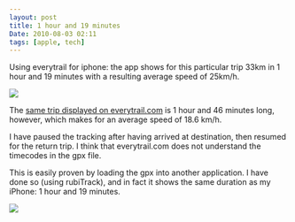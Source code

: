 ```yaml
---
layout: post
title: 1 hour and 19 minutes
Date: 2010-08-03 02:11
tags: [apple, tech]
---
```

 

Using everytrail for iphone: the app shows for this particular trip 33km in 1
hour and 19 minutes with a resulting average speed of 25km/h.

![](http://dl.dropbox.com/u/179731/895418784_1.png)

The [same trip displayed on
everytrail.com](http://www.everytrail.com/view_trip.php?trip_id=734747) is 1
hour and 46 minutes long, however, which makes for an average speed of 18.6
km/h.

I have paused the tracking after having arrived at destination, then resumed
for the return trip. I think that everytrail.com does not understand the
timecodes in the gpx file.

This is easily proven by loading the gpx into another application. I have done
so (using rubiTrack), and in fact it shows the same duration as my iPhone: 1
hour and 19 minutes.

![](http://dl.dropbox.com/u/179731/895418784_2.png)

